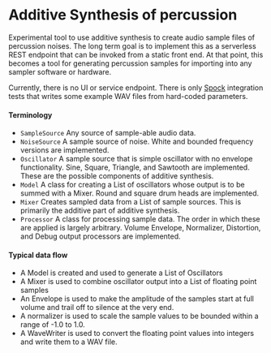 # Additive Synthesis of percussion

Experimental tool to use additive synthesis to create audio sample files of percussion noises.
The long term goal is to implement this as a serverless REST endpoint that can be invoked from a static front end.
At that point, this becomes a tool for generating percussion samples for importing into any sampler software or hardware.

Currently, there is no UI or service endpoint. There is only [Spock](http://spockframework.org/) integration tests that 
writes some example WAV files from hard-coded parameters. 

#### Terminology
* `SampleSource` Any source of sample-able audio data.
* `NoiseSource` A sample source of noise. White and bounded frequency versions are implemented.
* `Oscillator` A sample source that is simple oscillator with no envelope functionality. Sine, Square, Triangle, and Sawtooth are implemented. These are the possible components of additive synthesis.
* `Model` A class for creating a List of oscillators whose output is to be summed with a Mixer. Round and square drum heads are implemented.
* `Mixer` Creates sampled data from a List of sample sources.  This is primarily the additive part of additive synthesis.
* `Processor` A class for processing sample data. The order in which these are applied is largely arbitrary. Volume Envelope, Normalizer, Distortion, and Debug output processors are implemented.

#### Typical data flow
* A Model is created and used to generate a List of Oscillators
* A Mixer is used to combine oscillator output into a List of floating point samples
* An Envelope is used to make the amplitude of the samples start at full volume and trail off to silence at the very end.
* A normalizer is used to scale the sample values to be bounded within a range of -1.0 to 1.0.
* A WaveWriter is used to convert the floating point values into integers and write them to a WAV file.
